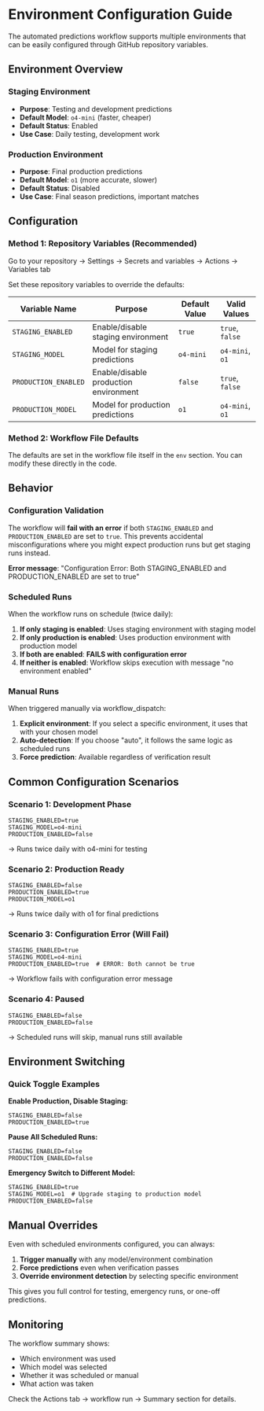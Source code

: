 # Environment Configuration Guide

The automated predictions workflow supports multiple environments that can be easily configured through GitHub repository variables.

## Environment Overview

### Staging Environment
- **Purpose**: Testing and development predictions
- **Default Model**: `o4-mini` (faster, cheaper)
- **Default Status**: Enabled
- **Use Case**: Daily testing, development work

### Production Environment  
- **Purpose**: Final production predictions
- **Default Model**: `o1` (more accurate, slower)
- **Default Status**: Disabled
- **Use Case**: Final season predictions, important matches

## Configuration

### Method 1: Repository Variables (Recommended)

Go to your repository → Settings → Secrets and variables → Actions → Variables tab

Set these repository variables to override the defaults:

| Variable Name | Purpose | Default Value | Valid Values |
|---------------|---------|---------------|--------------|
| `STAGING_ENABLED` | Enable/disable staging environment | `true` | `true`, `false` |
| `STAGING_MODEL` | Model for staging predictions | `o4-mini` | `o4-mini`, `o1` |
| `PRODUCTION_ENABLED` | Enable/disable production environment | `false` | `true`, `false` |
| `PRODUCTION_MODEL` | Model for production predictions | `o1` | `o4-mini`, `o1` |

### Method 2: Workflow File Defaults

The defaults are set in the workflow file itself in the `env` section. You can modify these directly in the code.

## Behavior

### Configuration Validation
The workflow will **fail with an error** if both `STAGING_ENABLED` and `PRODUCTION_ENABLED` are set to `true`. This prevents accidental misconfigurations where you might expect production runs but get staging runs instead.

**Error message**: "Configuration Error: Both STAGING_ENABLED and PRODUCTION_ENABLED are set to true"

### Scheduled Runs
When the workflow runs on schedule (twice daily):

1. **If only staging is enabled**: Uses staging environment with staging model
2. **If only production is enabled**: Uses production environment with production model  
3. **If both are enabled**: **FAILS with configuration error**
4. **If neither is enabled**: Workflow skips execution with message "no environment enabled"

### Manual Runs
When triggered manually via workflow_dispatch:

1. **Explicit environment**: If you select a specific environment, it uses that with your chosen model
2. **Auto-detection**: If you choose "auto", it follows the same logic as scheduled runs
3. **Force prediction**: Available regardless of verification result

## Common Configuration Scenarios

### Scenario 1: Development Phase
```
STAGING_ENABLED=true
STAGING_MODEL=o4-mini  
PRODUCTION_ENABLED=false
```
→ Runs twice daily with o4-mini for testing

### Scenario 2: Production Ready
```
STAGING_ENABLED=false
PRODUCTION_ENABLED=true
PRODUCTION_MODEL=o1
```
→ Runs twice daily with o1 for final predictions

### Scenario 3: Configuration Error (Will Fail)
```
STAGING_ENABLED=true
STAGING_MODEL=o4-mini
PRODUCTION_ENABLED=true  # ERROR: Both cannot be true
```
→ Workflow fails with configuration error message

### Scenario 4: Paused
```
STAGING_ENABLED=false
PRODUCTION_ENABLED=false
```
→ Scheduled runs will skip, manual runs still available

## Environment Switching

### Quick Toggle Examples

**Enable Production, Disable Staging:**
```
STAGING_ENABLED=false
PRODUCTION_ENABLED=true
```

**Pause All Scheduled Runs:**
```
STAGING_ENABLED=false
PRODUCTION_ENABLED=false
```

**Emergency Switch to Different Model:**
```
STAGING_ENABLED=true
STAGING_MODEL=o1  # Upgrade staging to production model
PRODUCTION_ENABLED=false
```

## Manual Overrides

Even with scheduled environments configured, you can always:

1. **Trigger manually** with any model/environment combination
2. **Force predictions** even when verification passes
3. **Override environment detection** by selecting specific environment

This gives you full control for testing, emergency runs, or one-off predictions.

## Monitoring

The workflow summary shows:
- Which environment was used
- Which model was selected  
- Whether it was scheduled or manual
- What action was taken

Check the Actions tab → workflow run → Summary section for details.
